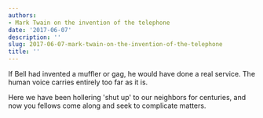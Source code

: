 ```yaml
---
authors:
- Mark Twain on the invention of the telephone
date: '2017-06-07'
description: ''
slug: 2017-06-07-mark-twain-on-the-invention-of-the-telephone
title: ''
---
```

If Bell had invented a muffler or gag, he would have done a real service. The human voice carries entirely too far as it is. 

Here we have been hollering 'shut up' to our neighbors for centuries, and now you fellows come along and seek to complicate matters.



